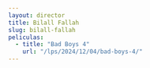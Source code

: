 ```yaml
---
layout: director
title: Bilall Fallah
slug: bilall-fallah
peliculas:
  - title: "Bad Boys 4"
    url: "/lps/2024/12/04/bad-boys-4/"
---
```

